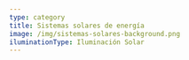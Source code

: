 ```yaml
---
type: category
title: Sistemas solares de energía
image: /img/sistemas-solares-background.png
iluminationType: Iluminación Solar
---
```


